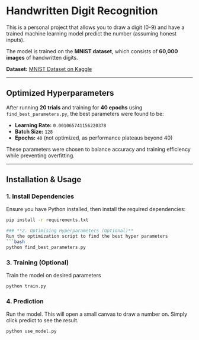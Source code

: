 # **Handwritten Digit Recognition**  
This is a personal project that allows you to draw a digit (0-9) and have a trained machine learning model predict the number (assuming honest inputs).  

The model is trained on the **MNIST dataset**, which consists of **60,000 images** of handwritten digits.  

**Dataset:** [MNIST Dataset on Kaggle](https://www.kaggle.com/datasets/hojjatk/mnist-dataset)  

---

## **Optimized Hyperparameters**  
After running **20 trials** and training for **40 epochs** using `find_best_parameters.py`, the best parameters were found to be:  

- **Learning Rate:** `0.001065741156220378`  
- **Batch Size:** `128`  
- **Epochs:** `40` (not optimized, as performance plateaus beyond 40)  

These parameters were chosen to balance accuracy and training efficiency while preventing overfitting.  

---

## **Installation & Usage**  

### **1. Install Dependencies**  
Ensure you have Python installed, then install the required dependencies:  
```bash
pip install -r requirements.txt

### **2. Optimising Hyperparameters (Optional)**
Run the optimization script to find the best hyper parameters
```bash
python find_best_parameters.py
```

### **3. Training (Optional)**
Train the model on desired parameters
```bash
python train.py
```

### **4. Prediction**
Run the model. This will open a small canvas to draw a number on. Simply click predict to see the result.
```bash
python use_model.py
```